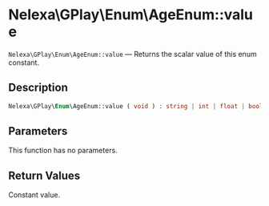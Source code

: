 # Nelexa\GPlay\Enum\AgeEnum::value
`Nelexa\GPlay\Enum\AgeEnum::value` — Returns the scalar value of this enum constant.

## Description
```php
Nelexa\GPlay\Enum\AgeEnum::value ( void ) : string | int | float | bool | array | null
```

## Parameters
This function has no parameters.

## Return Values
Constant value.

